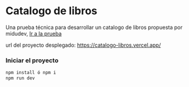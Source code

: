 # Catalogo de libros

Una prueba técnica para desarrollar un catalogo de libros propuesta por midudev, [Ir a la prueba](https://github.com/midudev/pruebas-tecnicas/blob/main/pruebas/01-reading-list/README.md)

url del proyecto desplegado: https://catalogo-libros.vercel.app/

### Iniciar el proyecto
```bash
npm install ó npm i
npm run dev
```
